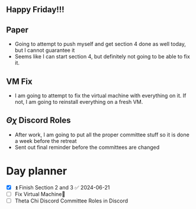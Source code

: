 ## Happy Friday!!!

## Paper
- Going to attempt to push myself and get section 4 done as well today, but I cannot guarantee it
- Seems like I can start section 4, but definitely not going to be able to fix it.

## VM Fix
- I am going to attempt to fix the virtual machine with everything on it. If not, I am going to reinstall everything on a fresh VM.

## $\Theta \chi$ Discord Roles
- After work, I am going to put all the proper committee stuff so it is done a week before the retreat
- Sent out final reminder before the committees are changed
# Day planner
- [x] ⏫ Finish Section 2 and 3 ✅ 2024-06-21
- [ ] Fix Virtual Machine🔼 
- [ ] Theta Chi Discord Committee Roles in Discord